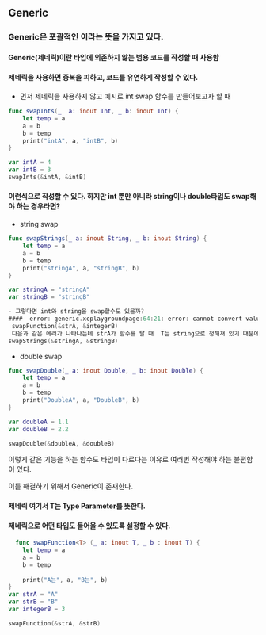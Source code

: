 ## Generic 

### Generic은 포괄적인 이라는 뜻을 가지고 있다. 
#### Generic(제네릭)이란 타입에 의존하지 않는 범용 코드를 작성할 때 사용함
#### 제네릭을 사용하면 중복을 피하고, 코드를 유연하게 작성할 수 있다. 

- 먼저 제네릭을 사용하지 않고 예시로 int swap 함수를 만들어보고자 할 때

``` swift 
func swapInts(_  a: inout Int, _ b: inout Int) {
    let temp = a
    a = b
    b = temp
    print("intA", a, "intB", b)
}

var intA = 4
var intB = 3
swapInts(&intA, &intB)
```
#### 이런식으로 작성할 수 있다. 하지만 int 뿐만 아니라 string이나 double타입도 swap해야 하는 경우라면?

- string swap

``` swift
func swapStrings(_ a: inout String, _ b: inout String) {
    let temp = a
    a = b
    b = temp
    print("stringA", a, "stringB", b)
}

var stringA = "stringA"
var stringB = "stringB"

- 그렇다면 int와 string을 swap할수도 있을까?
####  error: generic.xcplaygroundpage:64:21: error: cannot convert value of type 'Int' to expected argument type 'String'
 swapFunction(&strA, &integerB)
 다음과 같은 에러가 나타나는데 strA가 함수를 탈 때  T는 string으로 정해져 있기 때문에 int값이 들어온다면 에러가 나타나는 것이다. 
swapStrings(&stringA, &stringB)

```
- double swap
``` swift 
func swapDouble(_ a: inout Double, _ b: inout Double) {
    let temp = a
    a = b
    b = temp
    print("DoubleA", a, "DoubleB", b)
}

var doubleA = 1.1
var doubleB = 2.2

swapDouble(&doubleA, &doubleB)
```

이렇게 같은 기능을 하는 함수도 타입이 다르다는 이유로 여러번 작성해야 하는 불편함이 있다. 

이를 해결하기 위해서 Generic이 존재한다. 

#### 제네릭<T> 여기서 T는 Type Parameter를 뜻한다. 
#### 제네릭으로 어떤 타입도 들어올 수 있도록 설정할 수 있다. 

``` swift 
  func swapFunction<T> (_ a: inout T, _ b : inout T) {
    let temp = a
    a = b
    b = temp
    
    print("A는", a, "B는", b)
}
var strA = "A"
var strB = "B"
var integerB = 3

swapFunction(&strA, &strB)
```
